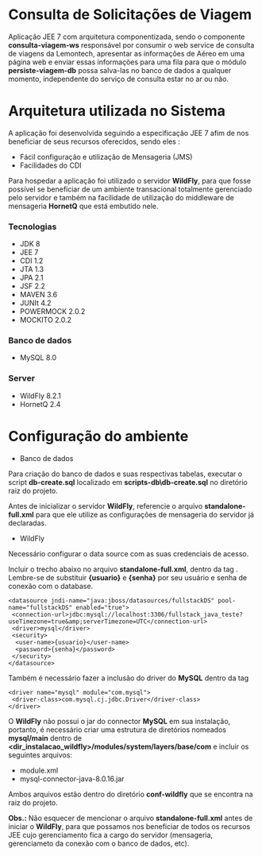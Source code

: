 # Consulta de Solicitações de Viagem

Aplicação JEE 7 com arquitetura componentizada, sendo o componente **consulta-viagem-ws** responsável por consumir o web service de consulta de viagens da Lemontech, apresentar as informações de Aéreo em uma página web e enviar essas informações para uma fila para que o módulo **persiste-viagem-db** possa salva-las no banco de dados a qualquer momento, independente do serviço de consulta estar no ar ou não.

# Arquitetura utilizada no Sistema

A aplicação foi desenvolvida seguindo a especificação JEE 7 afim de nos beneficiar de seus recursos oferecidos, sendo eles :

* Fácil configuração e utilização de Mensageria (JMS)
* Facilidades do CDI

Para hospedar a aplicação foi utilizado o servidor **WildFly**, para que fosse possível se beneficiar de um ambiente transacional totalmente gerenciado pelo servidor e também na facilidade de utilização do middleware de mensageria **HornetQ** que está embutido nele.

### Tecnologias

* JDK 8
* JEE 7
* CDI 1.2
* JTA 1.3
* JPA 2.1
* JSF 2.2
* MAVEN 3.6
* JUNIt 4.2
* POWERMOCK 2.0.2
* MOCKITO 2.0.2

### Banco de dados

* MySQL 8.0

### Server

* WildFly 8.2.1
* HornetQ 2.4

# Configuração do ambiente

* Banco de dados

Para criação do banco de dados e suas respectivas tabelas, executar o script **db-create.sql** localizado em **scripts-db\db-create.sql** no diretório raiz do projeto.

Antes de inicializar o servidor **WildFly**, referencie o arquivo **standalone-full.xml** para que ele utilize as configurações de mensageria do servidor já declaradas.

* WildFly

Necessário configurar o data source com as suas credenciais de acesso.

Incluir o trecho abaixo no arquivo **standalone-full.xml**, dentro da tag **<datasources>**. Lembre-se de substituir **{usuario}** e **{senha}** por seu usuário e senha de conexão com o database.

```
<datasource jndi-name="java:jboss/datasources/fullstackDS" pool-name="fullstackDS" enabled="true">
 <connection-url>jdbc:mysql://localhost:3306/fullstack_java_teste?useTimezone=true&amp;serverTimezone=UTC</connection-url>
 <driver>mysql</driver>
 <security>
  <user-name>{usuario}</user-name>
  <password>{senha}</password>
 </security>
</datasource>
```

Também é necessário fazer a inclusão do driver do **MySQL** dentro da tag **<drivers>**

```
<driver name="mysql" module="com.mysql">
 <driver-class>com.mysql.cj.jdbc.Driver</driver-class>
</driver>
```

O **WildFly** não possui o jar do connector **MySQL** em sua instalação, portanto, é necessário criar uma estrutura de diretórios nomeados **mysql/main** dentro de **<dir_instalacao_wildfly>/modules/system/layers/base/com** e incluir os seguintes arquivos:

  - module.xml
  - mysql-connector-java-8.0.16.jar

Ambos arquivos estão dentro do diretório **conf-wildfly** que se encontra na raiz do projeto.

**Obs.:** Não esquecer de mencionar o arquivo **standalone-full.xml** antes de iniciar o **WildFly**, para que possamos nos beneficiar de todos os recursos JEE cujo gerenciamento fica a cargo do servidor (mensageria, gerenciameto da conexão com o banco de dados, etc).
